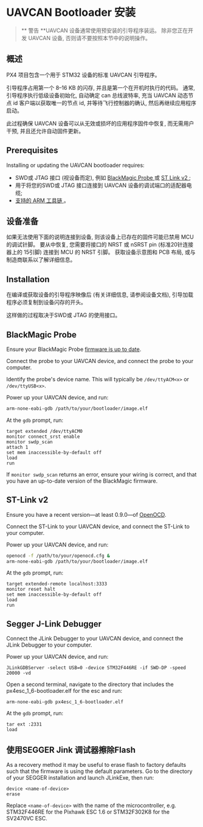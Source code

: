 # UAVCAN Bootloader 安装

> ** 警告 **UAVCAN 设备通常使用预安装的引导程序装运。 除非您正在开发 UAVCAN 设备, 否则请不要按照本节中的说明操作。

## 概述

PX4 项目包含一个用于 STM32 设备的标准 UAVCAN 引导程序。

引导程序占用第一个 8–16 KB 的闪存, 并且是第一个在开机时执行的代码。 通常, 引导程序执行低级设备初始化, 自动确定 can 总线波特率, 充当 UAVCAN 动态节点 id 客户端以获取唯一的节点 id, 并等待飞行控制器的确认, 然后再继续应用程序启动。

此过程确保 UAVCAN 设备可以从无效或损坏的应用程序固件中恢复, 而无需用户干预, 并且还允许自动固件更新。

## Prerequisites

Installing or updating the UAVCAN bootloader requires:

* SWD或 JTAG 接口 (视设备而定), 例如 [ BlackMagic Probe ](http://www.blacksphere.co.nz/main/blackmagic) 或 [ ST Link v2 ](http://www.st.com/internet/evalboard/product/251168.jsp);
* 用于将您的SWD或 JTAG 接口连接到 UAVCAN 设备的调试端口的适配器电缆;
* [ 支持的 ARM 工具链 ](../setup/dev_env.md)。

## 设备准备

如果无法使用下面的说明连接到设备, 则该设备上已存在的固件可能已禁用 MCU 的调试针脚。 要从中恢复, 您需要将接口的 NRST 或 nSRST pin (标准20针连接器上的 15引脚) 连接到 MCU 的 NRST 引脚。 获取设备示意图和 PCB 布局, 或与制造商联系以了解详细信息。

## Installation

在编译或获取设备的引导程序映像后 (有关详细信息, 请参阅设备文档), 引导加载程序必须复制到设备闪存的开头。

这样做的过程取决于SWD或 JTAG 的使用接口。

## BlackMagic Probe

Ensure your BlackMagic Probe [firmware is up to date](https://github.com/blacksphere/blackmagic/wiki/Hacking).

Connect the probe to your UAVCAN device, and connect the probe to your computer.

Identify the probe's device name. This will typically be `/dev/ttyACM<x>` or `/dev/ttyUSB<x>`.

Power up your UAVCAN device, and run:

```sh
arm-none-eabi-gdb /path/to/your/bootloader/image.elf
```

At the `gdb` prompt, run:

```gdb
target extended /dev/ttyACM0
monitor connect_srst enable
monitor swdp_scan
attach 1
set mem inaccessible-by-default off
load
run
```

If `monitor swdp_scan` returns an error, ensure your wiring is correct, and that you have an up-to-date version of the BlackMagic firmware.

## ST-Link v2

Ensure you have a recent version—at least 0.9.0—of [OpenOCD](http://openocd.org).

Connect the ST-Link to your UAVCAN device, and connect the ST-Link to your computer.

Power up your UAVCAN device, and run:

```sh
openocd -f /path/to/your/openocd.cfg &
arm-none-eabi-gdb /path/to/your/bootloader/image.elf
```

At the `gdb` prompt, run:

```gdb
target extended-remote localhost:3333
monitor reset halt
set mem inaccessible-by-default off
load
run
```

## Segger J-Link Debugger

Connect the JLink Debugger to your UAVCAN device, and connect the JLink Debugger to your computer.

Power up your UAVCAN device, and run:

    JLinkGDBServer -select USB=0 -device STM32F446RE -if SWD-DP -speed 20000 -vd
    

Open a second terminal, navigate to the directory that includes the px4esc_1_6-bootloader.elf for the esc and run:

    arm-none-eabi-gdb px4esc_1_6-bootloader.elf
    

At the `gdb` prompt, run:

    tar ext :2331
    load
    

## 使用SEGGER Jink 调试器擦除Flash

As a recovery method it may be useful to erase flash to factory defaults such that the firmware is using the default parameters. Go to the directory of your SEGGER installation and launch JLinkExe, then run:

    device <name-of-device>
    erase
    

Replace `<name-of-device>` with the name of the microcontroller, e.g. STM32F446RE for the Pixhawk ESC 1.6 or STM32F302K8 for the SV2470VC ESC.